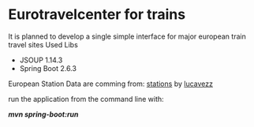 # Eurotravelcenter for trains
It is planned to develop a single simple interface for major european train travel sites
Used Libs
- JSOUP 1.14.3
- Spring Boot 2.6.3

European Station Data are comming from:
[stations](https://github.com/trainline-eu/stations) 
by [lucavezz](https://github.com/lucavezz)

run the application from the command line with:

***mvn spring-boot:run***
